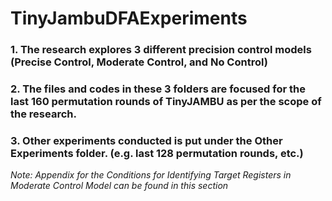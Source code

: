 # TinyJambuDFAExperiments

### 1. The research explores 3 different precision control models (Precise Control, Moderate Control, and No Control)
### 2. The files and codes in these 3 folders are focused for the last 160 permutation rounds of TinyJAMBU as per the scope of the research.
### 3. Other experiments conducted is put under the Other Experiments folder. (e.g. last 128 permutation rounds, etc.)

*Note: Appendix for the Conditions for Identifying Target Registers in Moderate Control Model can be found in this section*

